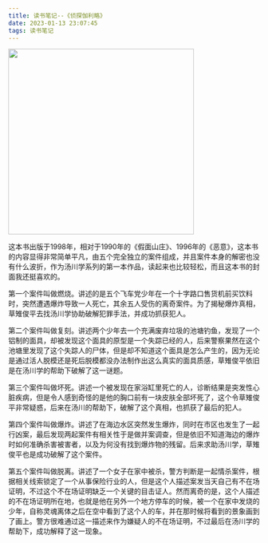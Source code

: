 ```yaml
---
title: 读书笔记--《侦探伽利略》
date: 2023-01-13 23:07:45
tags: 读书笔记
---
```


<img src="https://hxy-blog.oss-cn-beijing.aliyuncs.com/images/IMG_5017.png" title="" alt="" width="372">

这本书出版于1998年，相对于1990年的《假面山庄》、1996年的《恶意》，这本书的内容显得非常简单平凡，由五个完全独立的案件组成，并且案件本身的解密也没有什么波折，作为汤川学系列的第一本作品，读起来也比较轻松，而且这本书的封面我还挺喜欢的。

第一个案件叫做燃烧。讲述的是五个飞车党少年在一个十字路口售货机前买饮料时，突然遭遇爆炸导致一人死亡，其余五人受伤的离奇案件。为了揭秘爆炸真相，草雉俊平去找汤川学协助破解犯罪手法，并成功抓获犯人。

第二个案件叫做复刻。讲述两个少年去一个充满废弃垃圾的池塘钓鱼，发现了一个铝制的面具，却被发现这个面具的原型是一个失踪已经的人，后来警察果然在这个池塘里发现了这个失踪人的尸体，但是却不知道这个面具是怎么产生的，因为无论是通过活人脱模还是死后脱模都没办法制作出这么真实的面具质感，草雉俊平依旧是在汤川学的帮助下破解了这一谜题。

第三个案件叫做坏死。讲述一个被发现在家浴缸里死亡的人，诊断结果是突发性心脏疾病，但是令人感到奇怪的是他的胸口前有一块皮肤全部坏死了，这个令草雉俊平非常疑惑，后来在汤川的帮助下，破解了这个真相，也抓获了最后的犯人。

第四个案件叫做爆炸。讲述了在海边水区突然发生爆炸，同时在市区也发生了一起行凶案，最后发现两起案件有相关性于是做并案调查，但是依旧不知道海边的爆炸时如何准确杀害被害者，以及为何没有找到爆炸物的残留。后来求助汤川学，草雉俊平也是成功破解了这个案件。

第五个案件叫做脱离。讲述了一个女子在家中被杀，警方判断是一起情杀案件，根据相关线索锁定了一个从事保险行业的人，但是这个人描述案发当天自己有不在场证明，不过这个不在场证明缺乏一个关键的目击证人。然而离奇的是，这个人描述的不在场证明所在地，也就是他在另外一个地方停车的时候，被一个在家中发烧的少年，自称灵魂离体之后在空中看到了这个人的车，并在那时候将看到的景象画到了画上。警方很难通过这一描述来作为嫌疑人的不在场证明，不过最后在汤川学的帮助下，成功解释了这一现象。




